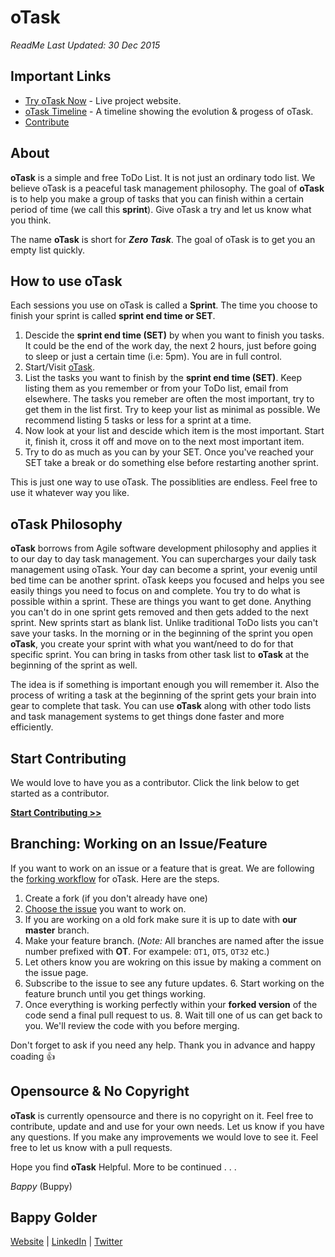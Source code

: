 <!--
GitHub Markdown System:
https://help.github.com/articles/markdown-basics/
https://guides.github.com/features/mastering-markdown/
-->

# oTask
*ReadMe Last Updated: 30 Dec 2015*

## Important Links
- [Try oTask Now](http://bappygolder.github.io/oTask/Project-Source/#/taskView) - Live project website. 
- [oTask Timeline](http://otask.tumblr.com/) - A timeline showing the evolution & progess of oTask.
- [Contribute](#contribute)

## About

**oTask** is a simple and free ToDo List. It is not just an ordinary todo list. We believe oTask is a peaceful task management philosophy. The goal of **oTask** is to help you make a group of tasks that you can finish within a certain period of time (we call this **sprint**). Give oTask a try and let us know what you think.

The name **oTask** is short for ***Zero Task***. The goal of oTask is to get you an empty list quickly. 

## How to use oTask
Each sessions you use on oTask is called a **Sprint**. The time you choose to finish your sprint is called **sprint end time or SET**. 

1. Descide the **sprint end time (SET)** by when you want to finish you tasks. It could be the end of the work day, the next 2 hours, just before going to sleep or just a certain time (i.e: 5pm). You are in full control. 
2. Start/Visit [oTask](http://bappygolder.github.io/oTask/Project-Source/#/taskView).
3. List the tasks you want to finish by the **sprint end time (SET)**. Keep listing them as you remember or from your ToDo list, email from elsewhere. The tasks you remeber are often the most important, try to get them in the list first. Try to keep your list as minimal as possible. We recommend listing 5 tasks or less for a sprint at a time.
4. Now look at your list and descide which item is the most important. Start it, finish it, cross it off and move on to the next most important item. 
5. Try to do as much as you can by your SET. Once you've reached your SET take a break or do something else before restarting another sprint.

This is just one way to use oTask. The possiblities are endless. Feel free to use it whatever way you like. 

## oTask Philosophy
**oTask** borrows from Agile software development philosophy and applies it to our day to day task management. You can supercharges your daily task management using oTask. Your day can become a sprint, your evenig until bed time can be another sprint. oTask keeps you focused and helps you see easily things you need to focus on and complete. You try to do what is possible within a sprint. These are things you want to get done. Anything you can't do in one sprint gets removed and then gets added to the next sprint. New sprints start as blank list. Unlike traditional ToDo lists you can't save your tasks. In the morning or in the beginning of the sprint you open **oTask**, you create your sprint with what you want/need to do for that specific sprint. You can bring in tasks from other task list to **oTask** at the beginning of the sprint as well. 

The idea is if something is important enough you will remember it. Also the process of writing a task at the beginning of the sprint gets your brain into gear to complete that task. You can use **oTask** along with other todo lists and task management systems to get things done faster and more efficiently. 

<a name="contribute"></a>
## Start Contributing
We would love to have you as a contributor. Click the link below to get started as a contributor.

[**Start Contributing >>**](https://bappy.typeform.com/to/rNtiON)

## Branching: Working on an Issue/Feature
If you want to work on an issue or a feature that is great. We are following the [forking workflow](https://guides.github.com/activities/forking/index.html) for oTask. Here are the steps. 

  1. Create a fork (if you don't already have one)
  2. [Choose the issue](https://github.com/bappygolder/oTask/issues) you want to work on.
  3. If you are working on a old fork make sure it is up to date with **our master** branch. 
  3. Make your feature branch. (*Note:* All branches are named after the issue number prefixed with **OT**. For exampele: `OT1`, `OT5`, `OT32` etc.)
  4. Let others know you are wokring on this issue by making a comment on the issue page.  
  5. Subscribe to the issue to see any future updates. 
	6. Start working on the feature brunch until you get things working. 
  7. Once everything is working perfectly within your **forked version** of the code send a final pull request to us.
	8. Wait till one of us can get back to you. We'll review the code with you before merging. 

Don't forget to ask if you need any help. Thank you in advance and happy coading :+1:

## Opensource & No Copyright
**oTask** is currently opensource and there is no copyright on it. Feel free to contribute, update and and use for your own needs. Let us know if you have any questions. If you make any improvements we would love to see it. Feel free to let us know with a pull requests. 

Hope you find **oTask** Helpful.
More to be continued . . .

*Bappy* (Buppy)

## Bappy Golder <br/>
<a href="http://bappygolder.com/">Website</a>  |  <a href="https://github.com/bappygolder">LinkedIn</a> |  <a href="https://au.linkedin.com/in/bappygolder">Twitter</a>


<!---------------- 
Internal Resources

Simillar Services/Products:
	https://pomodoro.cc/
---------------->

